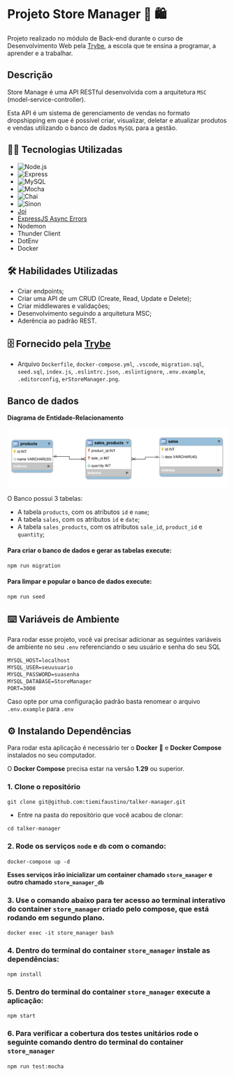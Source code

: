 

# Projeto Store Manager 🏪 🛍️


Projeto realizado no módulo de Back-end durante o curso de Desenvolvimento Web pela [Trybe](https://www.betrybe.com/), a escola que te ensina a programar, a aprender e a trabalhar.


## Descrição

Store Manage é uma API RESTful desenvolvida com a arquitetura `MSC` (model-service-controller).

Esta API é um sistema de gerenciamento de vendas no formato dropshipping em que é possível criar, visualizar, deletar e atualizar produtos e vendas utilizando o banco de dados `MySQL` para a gestão.


## 👩‍💻 Tecnologias Utilizadas

- ![Node.js](https://img.shields.io/badge/Node.js-43853D?style=for-the-badge&logo=node.js&logoColor=white)
- ![Express](https://img.shields.io/badge/Express.js-404D59?style=for-the-badge)                
- ![MySQL](https://img.shields.io/badge/MySQL-00000F?style=for-the-badge&logo=mysql&logoColor=white)
- ![Mocha](https://img.shields.io/badge/mocha.js-323330?style=for-the-badge&logo=mocha&logoColor=Brown)
- ![Chai](https://img.shields.io/badge/chai.js-323330?style=for-the-badge&logo=chai&logoColor=red)
- ![Sinon](https://img.shields.io/badge/sinon.js-323330?style=for-the-badge&logo=sinon)
- [Joi](https://joi.dev/api/?v=17.6.0)
- [ExpressJS Async Errors](https://www.npmjs.com/package/express-async-errors)
- Nodemon
- Thunder Client
- DotEnv
- Docker


## 🛠️ Habilidades Utilizadas

- Criar endpoints;
- Criar uma API de um CRUD (Create, Read, Update e Delete);
- Criar middlewares e validações;
- Desenvolvimento seguindo a arquitetura MSC;
- Aderência ao padrão REST.


## 🗄️ Fornecido pela [Trybe](https://www.betrybe.com/)

- Arquivo `Dockerfile`, `docker-compose.yml`, `.vscode`, `migration.sql`, `seed.sql`, `index.js`, `.eslintrc.json`, `.eslintignore`, `.env.example`, `.editorconfig`, `erStoreManager.png`.


## Banco de dados

**Diagrama de Entidade-Relacionamento**

![DER](./erStoreManager.png)

O Banco possui 3 tabelas:

- A tabela `products`, com os atributos `id` e `name`;
- A tabela `sales`, com os atributos `id` e `date`;
- A tabela `sales_products`, com os atributos `sale_id`, `product_id` e `quantity`;

#### Para criar o banco de dados e gerar as tabelas execute:
```
npm run migration
```
#### Para limpar e popular o banco de dados execute:
```
npm run seed
```


## ⌨️ Variáveis de Ambiente

Para rodar esse projeto, você vai precisar adicionar as seguintes variáveis de ambiente no seu `.env` referenciando o seu usuário e senha do seu SQL

```
MYSQL_HOST=localhost
MYSQL_USER=seuusuario
MYSQL_PASSWORD=suasenha
MYSQL_DATABASE=StoreManager
PORT=3000
```
Caso opte por uma configuração padrão basta renomear o arquivo `.env.example` para `.env`



## ⚙️ Instalando Dependências

Para rodar esta aplicação é necessário ter o **Docker** 🐳 e **Docker Compose** instalados no seu computador.

O **Docker Compose** precisa estar na versão **1.29** ou superior.



### 1. Clone o repositório
```
git clone git@github.com:tiemifaustino/talker-manager.git
```

  * Entre na pasta do repositório que você acabou de clonar:
```
cd talker-manager
```


### 2. Rode os serviços `node` e `db` com o comando:
```
docker-compose up -d
```
**Esses serviços irão inicializar um container chamado `store_manager` e outro chamado `store_manager_db`**


### 3. Use o comando abaixo para ter acesso ao terminal interativo do container `store_manager` criado pelo compose, que está rodando em segundo plano.
```
docker exec -it store_manager bash
```


### 4. Dentro do terminal do container `store_manager` instale as dependências:
```
npm install
```


### 5. Dentro do terminal do container `store_manager` execute a aplicação:
```
npm start
```


### 6. Para verificar a cobertura dos testes unitários rode o seguinte comando dentro do terminal do container `store_manager` 
```
npm run test:mocha
```